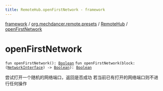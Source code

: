 ```yaml
---
title: RemoteHub.openFirstNetwork - framework
---
```


[framework](../../index.html) / [org.mechdancer.remote.presets](../index.html) / [RemoteHub](index.html) / [openFirstNetwork](./open-first-network.html)

# openFirstNetwork

`fun openFirstNetwork(): `[`Boolean`](https://kotlinlang.org/api/latest/jvm/stdlib/kotlin/-boolean/index.html)
`fun openFirstNetwork(block: (`[`NetworkInterface`](https://docs.oracle.com/javase/6/docs/api/java/net/NetworkInterface.html)`) -> `[`Boolean`](https://kotlinlang.org/api/latest/jvm/stdlib/kotlin/-boolean/index.html)`): `[`Boolean`](https://kotlinlang.org/api/latest/jvm/stdlib/kotlin/-boolean/index.html)

尝试打开一个随机的网络端口，返回是否成功
若当前已有打开的网络端口则不进行任何操作

